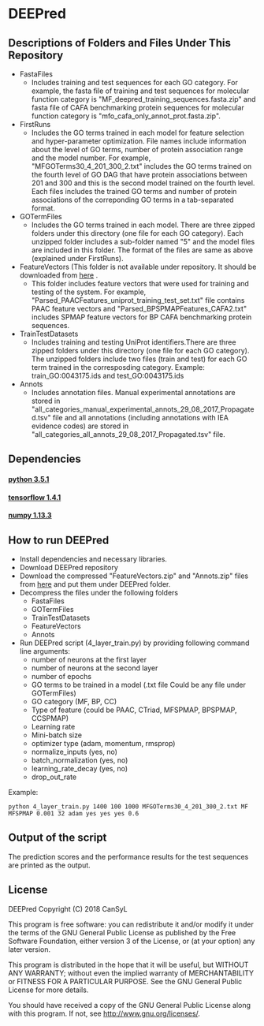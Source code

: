 
# DEEPred 
## Descriptions of Folders and Files Under This Repository
* FastaFiles
    * Includes training and test sequences for each GO category. For example, the fasta file of training and test sequences for molecular function category is "MF_deepred_training_sequences.fasta.zip" and fasta file of CAFA benchmarking protein sequences for molecular function category is "mfo_cafa_only_annot_prot.fasta.zip".
* FirstRuns
    * Includes the GO terms trained in each model for feature selection and hyper-parameter optimization. File names include information about the level of GO terms, number of protein association range and the model number. For example, "MFGOTerms30_4_201_300_2.txt" includes the GO terms trained on the fourth level of GO DAG that have protein associations between 201 and 300 and this is the second model trained on the fourth level. Each files includes the trained GO terms and number of protein associations of the correponding GO terms in a tab-separated format.
* GOTermFiles
    * Includes the GO terms trained in each model. There are three zipped folders under this directory (one file for each GO category). Each unzipped folder includes a sub-folder named "5" and the model files are included in this folder. The format of the files are same as above (explained under FirstRuns).
* FeatureVectors (This folder is not available under repository. It should be downloaded from [here](http://goo.gl/Kd7FkU) .
    * This folder includes feature vectors that were used for training and testing of the system. For example, "Parsed_PAACFeatures_uniprot_training_test_set.txt" file contains PAAC feature vectors and "Parsed_BPSPMAPFeatures_CAFA2.txt" includes SPMAP feature vectors for BP CAFA benchmarking protein sequences.
* TrainTestDatasets
    * Includes training and testing UniProt identifiers.There are three zipped folders under this directory (one file for each GO category). The unzipped folders include two files (train and test) for each GO term trained in the corresposding category. Example:  train_GO:0043175.ids and test_GO:0043175.ids
* Annots
    * Includes annotation files. Manual experimental annotations are stored in  "all_categories_manual_experimental_annots_29_08_2017_Propagated.tsv" file and all annotations (including annotations with IEA evidence codes) are stored in "all_categories_all_annots_29_08_2017_Propagated.tsv" file.


         
## Dependencies
#### [python 3.5.1](https://www.python.org/downloads/release/python-351/)
#### [tensorflow 1.4.1](https://github.com/tensorflow/tensorflow/releases/tag/v1.4.1)
#### [numpy 1.13.3](https://pypi.python.org/pypi/numpy/1.13.3)


## How to run DEEPred
* Install dependencies and necessary libraries.
* Download DEEPred repository
* Download the compressed "FeatureVectors.zip" and "Annots.zip" files from [here](http://goo.gl/Kd7FkU) and put them under DEEPred folder. 
* Decompress the files under the following folders
    * FastaFiles
    * GOTermFiles
    * TrainTestDatasets
    * FeatureVectors
    * Annots
* Run DEEPred script (4_layer_train.py) by providing following command line arguments:
    * number of neurons at the first layer
    * number of neurons at the second layer
    * number of epochs
    * GO terms to be trained in a model (.txt file Could be any file under GOTermFiles)
    * GO category (MF, BP, CC)
    * Type of feature (could be PAAC, CTriad, MFSPMAP, BPSPMAP, CCSPMAP)
    * Learning rate
    * Mini-batch size
    * optimizer type (adam, momentum, rmsprop)
    * normalize_inputs (yes, no)
    * batch_normalization (yes, no)
    * learning_rate_decay (yes, no)
    * drop_out_rate


Example:
```
python 4_layer_train.py 1400 100 1000 MFGOTerms30_4_201_300_2.txt MF MFSPMAP 0.001 32 adam yes yes yes 0.6
```
## Output of the script
The prediction scores and the performance results for the test sequences are printed as the output.
## License
DEEPred
    Copyright (C) 2018 CanSyL

This program is free software: you can redistribute it and/or modify it under the terms of the GNU General Public License as published by the Free Software Foundation, either version 3 of the License, or (at your option) any later version.

This program is distributed in the hope that it will be useful, but WITHOUT ANY WARRANTY; without even the implied warranty of MERCHANTABILITY or FITNESS FOR A PARTICULAR PURPOSE. See the GNU General Public License for more details.

You should have received a copy of the GNU General Public License along with this program.  If not, see <http://www.gnu.org/licenses/>.

